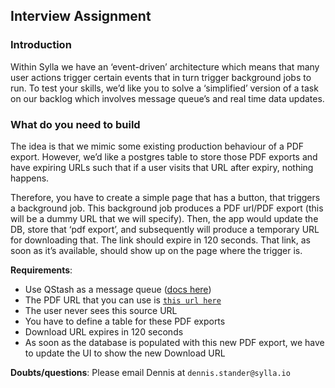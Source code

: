 ## Interview Assignment

### Introduction

Within Sylla we have an ‘event-driven’ architecture which means that many user actions trigger certain events that in turn trigger background jobs to run. To test your skills, we’d like you to solve a ‘simplified’ version of a task on our backlog which involves message queue’s and real time data updates.

### What do you need to build

The idea is that we mimic some existing production behaviour of a PDF export. However, we’d like a postgres table to store those PDF exports and have expiring URLs such that if a user visits that URL after expiry, nothing happens.

Therefore, you have to create a simple page that has a button, that triggers a background job. This background job produces a PDF url/PDF export (this will be a dummy URL that we will specify). Then, the app would update the DB, store that ‘pdf export’, and subsequently will produce a temporary URL for downloading that. The link should expire in 120 seconds. That link, as soon as it’s available, should show up on the page where the trigger is.

**Requirements**:

- Use QStash as a message queue ([docs here](https://upstash.com/docs/qstash/overall/getstarted))
- The PDF URL that you can use is [`this url here`](https://sylla-dev-public-bucket.s3.eu-central-1.amazonaws.com/books/47f4cad9aa3c005ce22fbdef05545308495bd571c55e02f7ae69353ac831d787)
- The user never sees this source URL
- You have to define a table for these PDF exports
- Download URL expires in 120 seconds
- As soon as the database is populated with this new PDF export, we have to update the UI to show the new Download URL

**Doubts/questions**:
Please email Dennis at `dennis.stander@sylla.io`
